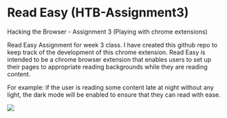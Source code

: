 # Read Easy (HTB-Assignment3)
Hacking the Browser - Assignment 3 (Playing with chrome extensions)

Read Easy 
Assignment for week 3 class. I have created this github repo to keep track of the development of this chrome extension.
Read Easy is intended to be a chrome browser extension that enables users to set up their pages to appropriate reading backgrounds while they are reading content. 

For example: if the user is reading some content late at night without any light, the dark mode will be enabled to ensure that they can read with ease. 

[![](https://i9.ytimg.com/vi/Tt9hYIsUd2s/mq2.jpg?sqp=CIi4rvIF&rs=AOn4CLC09ry7XjwdlDr_JZCO8XcI5nF3uw)](https://youtu.be/Tt9hYIsUd2s)